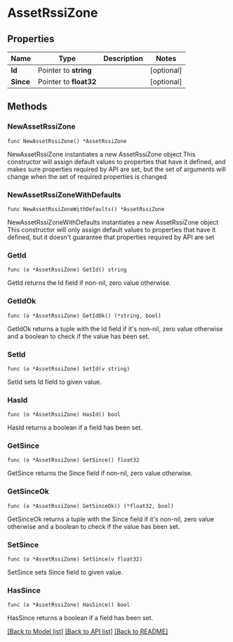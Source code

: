 # AssetRssiZone

## Properties

Name | Type | Description | Notes
------------ | ------------- | ------------- | -------------
**Id** | Pointer to **string** |  | [optional] 
**Since** | Pointer to **float32** |  | [optional] 

## Methods

### NewAssetRssiZone

`func NewAssetRssiZone() *AssetRssiZone`

NewAssetRssiZone instantiates a new AssetRssiZone object
This constructor will assign default values to properties that have it defined,
and makes sure properties required by API are set, but the set of arguments
will change when the set of required properties is changed

### NewAssetRssiZoneWithDefaults

`func NewAssetRssiZoneWithDefaults() *AssetRssiZone`

NewAssetRssiZoneWithDefaults instantiates a new AssetRssiZone object
This constructor will only assign default values to properties that have it defined,
but it doesn't guarantee that properties required by API are set

### GetId

`func (o *AssetRssiZone) GetId() string`

GetId returns the Id field if non-nil, zero value otherwise.

### GetIdOk

`func (o *AssetRssiZone) GetIdOk() (*string, bool)`

GetIdOk returns a tuple with the Id field if it's non-nil, zero value otherwise
and a boolean to check if the value has been set.

### SetId

`func (o *AssetRssiZone) SetId(v string)`

SetId sets Id field to given value.

### HasId

`func (o *AssetRssiZone) HasId() bool`

HasId returns a boolean if a field has been set.

### GetSince

`func (o *AssetRssiZone) GetSince() float32`

GetSince returns the Since field if non-nil, zero value otherwise.

### GetSinceOk

`func (o *AssetRssiZone) GetSinceOk() (*float32, bool)`

GetSinceOk returns a tuple with the Since field if it's non-nil, zero value otherwise
and a boolean to check if the value has been set.

### SetSince

`func (o *AssetRssiZone) SetSince(v float32)`

SetSince sets Since field to given value.

### HasSince

`func (o *AssetRssiZone) HasSince() bool`

HasSince returns a boolean if a field has been set.


[[Back to Model list]](../README.md#documentation-for-models) [[Back to API list]](../README.md#documentation-for-api-endpoints) [[Back to README]](../README.md)


